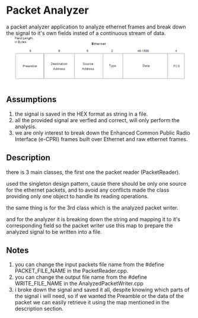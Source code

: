 
# Packet Analyzer

a packet analyzer application to analyze ethernet frames and break down the signal to it's own fields insted of a continuous stream of data.
![ethernet frame](./screen_shots/ethernet_frame.jpg)

## Assumptions

1. the signal is saved in the HEX format as string in a file.
2. all the provided signal are verfied and correct, will only perform the analysis.
3. we are only interest to break down the Enhanced Common Public Radio Interface (e-CPRI) frames built over Ethernet and raw ethernet frames.

## Description

there is 3 main classes, the first one the packet reader (PacketReader).

used the singleton design pattern, cause there should be only one source for the ethernet packets, and to avoid any conflicts made the class providing only one object to handle its reading operations.

the same thing is for the 3rd class which is the analyzed packet writer.

and for the analyzer it is breaking down the string and mapping it to it's corresponding field so the packet writer use this map to prepare the analyzed signal to be written into a file.

## Notes

1. you can change the input packets file name from the #define PACKET_FILE_NAME in the PacketReader.cpp.
2. you can change the output file name from the #define WRITE_FILE_NAME in the AnalyzedPacketWriter.cpp
3. i broke down the signal and saved it all, despite knowing which parts of the signal i will need, so if we wanted the Preamble or the data of the packet we can easily retrieve it using the map mentioned in the description section.
